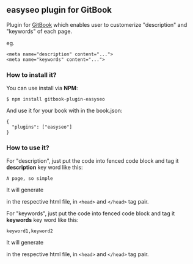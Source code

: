## easyseo plugin for GitBook

Plugin for [GitBook](https://github.com/GitbookIO/gitbook) which enables user to 
customerize "description" and "keywords" of each page.

eg.

```
<meta name="description" content="...">
<meta name="keywords" content="...">
```

### How to install it?

You can use install via **NPM**:

```
$ npm install gitbook-plugin-easyseo
```

And use it for your book with in the book.json:

```
{
  "plugins": ["easyseo"]
}
```

### How to use it?
For "description", just put the code into fenced code block and tag it **description** key word like this:

``` description
A page, so simple
```

It will generate 

<meta name="description" content="A page, so simple">

in the respective html file, in `<head>` and `</head>` tag pair.

For "keywords", just put the code into fenced code block and tag it **keywords** key word like this:

``` keywords
keyword1,keyword2
```

It will generate 

<meta name="keywords" content="keyword1,keyword2">

in the respective html file, in `<head>` and `</head>` tag pair.